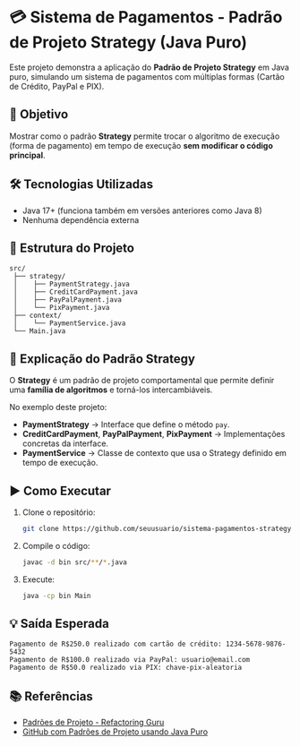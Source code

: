# 💳 Sistema de Pagamentos - Padrão de Projeto Strategy (Java Puro)

Este projeto demonstra a aplicação do **Padrão de Projeto Strategy** em Java puro, simulando um sistema de pagamentos com múltiplas formas (Cartão de Crédito, PayPal e PIX).

## 📌 Objetivo
Mostrar como o padrão **Strategy** permite trocar o algoritmo de execução (forma de pagamento) em tempo de execução **sem modificar o código principal**.

## 🛠️ Tecnologias Utilizadas
- Java 17+ (funciona também em versões anteriores como Java 8)
- Nenhuma dependência externa

## 📂 Estrutura do Projeto
```
src/
 ├── strategy/
 │    ├── PaymentStrategy.java
 │    ├── CreditCardPayment.java
 │    ├── PayPalPayment.java
 │    └── PixPayment.java
 ├── context/
 │    └── PaymentService.java
 └── Main.java
```

## 📖 Explicação do Padrão Strategy
O **Strategy** é um padrão de projeto comportamental que permite definir uma **família de algoritmos** e torná-los intercambiáveis.

No exemplo deste projeto:
- **PaymentStrategy** → Interface que define o método `pay`.
- **CreditCardPayment**, **PayPalPayment**, **PixPayment** → Implementações concretas da interface.
- **PaymentService** → Classe de contexto que usa o Strategy definido em tempo de execução.

## ▶️ Como Executar
1. Clone o repositório:
   ```bash
   git clone https://github.com/seuusuario/sistema-pagamentos-strategy.git
   ```
2. Compile o código:
   ```bash
   javac -d bin src/**/*.java
   ```
3. Execute:
   ```bash
   java -cp bin Main
   ```

## 💡 Saída Esperada
```
Pagamento de R$250.0 realizado com cartão de crédito: 1234-5678-9876-5432
Pagamento de R$100.0 realizado via PayPal: usuario@email.com
Pagamento de R$50.0 realizado via PIX: chave-pix-aleatoria
```

## 📚 Referências
- [Padrões de Projeto - Refactoring Guru](https://refactoring.guru/pt-br/design-patterns/strategy)
- [GitHub com Padrões de Projeto usando Java Puro](https://github.com/iluwatar/java-design-patterns)
